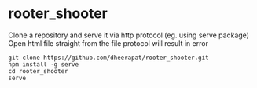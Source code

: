 # rooter_shooter

Clone a repository and serve it via http protocol (eg. using serve package)  
Open html file straight from the file protocol will result in error

```
git clone https://github.com/dheerapat/rooter_shooter.git
npm install -g serve
cd rooter_shooter
serve
```
